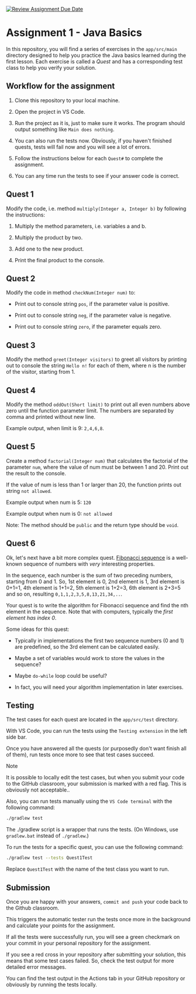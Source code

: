 [![Review Assignment Due Date](https://classroom.github.com/assets/deadline-readme-button-22041afd0340ce965d47ae6ef1cefeee28c7c493a6346c4f15d667ab976d596c.svg)](https://classroom.github.com/a/FO5tIsHk)
# Assignment 1 - Java Basics

In this repository, you will find a series of exercises in the `app/src/main` directory designed to help you practice the Java basics learned during the first lesson. Each exercise is called a _Quest_ and has a corresponding test class to help you verify your solution.

## Workflow for the assignment

1. Clone this repository to your local machine.

2. Open the project in VS Code.

3. Run the project as it is, just to make sure it works. The program should output something like `Main does nothing`.

4. You can also run the tests now. Obviously, if you haven't finished quests, tests will fail now and you will see a lot of errors.

5. Follow the instructions below for each `Quest#` to complete the assignment.

6. You can any time run the tests to see if your answer code is correct.

## Quest 1

 Modify the code, i.e. method `multiply(Integer a, Integer b)` by following the instructions:

 1. Multiply the method parameters, i.e. variables a and b.

 2. Multiply the product by two.

 3. Add one to the new product.

 4. Print the final product to the console.

## Quest 2

Modify the code in method `checkNum(Integer num)` to:

- Print out to console string `pos`, if the parameter value is positive.

- Print out to console string `neg`, if the parameter value is negative.

- Print out to console string `zero`, if the parameter equals zero.

## Quest 3

Modify the method `greet(Integer visitors)` to greet all visitors by printing out to console the string `Hello n!` for each of them, where n is the number of the visitor, starting from 1.

## Quest 4

Modify the method `oddOut(Short limit)` to print out all even numbers above zero until the function parameter limit. The numbers are separated by comma and printed without new line.

Example output, when limit is 9: `2,4,6,8`.

## Quest 5

Create a method `factorial(Integer num)` that calculates the factorial of the parameter `num`, where the value of num must be between 1 and 20. Print out the result to the console.

If the value of num is less than 1 or larger than 20, the function prints out string `not allowed`.

Example output when num is 5: `120`

Example output when num is 0: `not allowed`

Note: The method should be `public` and the return type should be `void`.

## Quest 6

Ok, let's next have a bit more complex quest. [Fibonacci sequence](https://en.wikipedia.org/wiki/Fibonacci_sequence) is a well-known sequence of numbers with _very_ interesting properties.

In the sequence, each number is the sum of two preceding numbers, starting from 0 and 1. So, 1st element is 0, 2nd element is 1, 3rd element is 0+1=1, 4th element is 1+1=2, 5th element is 1+2=3, 6th element is 2+3=5 and so on, resulting `0,1,1,2,3,5,8,13,21,34,..`.

Your quest is to write the algorithm for Fibonacci sequence and find the nth element in the sequence. Note that with computers, typically the _first element has index 0_. 

Some ideas for this quest:

- Typically in implementations the first two sequence numbers (0 and 1) are predefined, so the 3rd element can be calculated easily. 

- Maybe a set of variables would work to store the values in the sequence? 

- Maybe `do-while` loop could be useful?

- In fact, you will need your algorithm implementation in later exercises. 

## Testing

The test cases for each quest are located in the `app/src/test` directory.

With VS Code, you can run the tests using the `Testing extension` in the left side bar.

Once you have answered all the quests (or purposedly don't want finish all of them), run tests once more to see that test cases succeed.

> [!NOTE]
> It is possible to locally edit the test cases, but when you submit your code to the GitHub classroom, your submission is marked with a red flag. This is obviously not acceptable..

Also, you can run tests manually using the `VS Code terminal` with the following command:

  ```bash
  ./gradlew test
  ```

The ./gradlew script is a wrapper that runs the tests. (On Windows, use `gradlew.bat` instead of `./gradlew`.)

To run the tests for a specific quest, you can use the following command:

  ```bash
  ./gradlew test --tests Quest1Test
  ```

Replace `Quest1Test` with the name of the test class you want to run.

## Submission

Once you are happy with your answers, `commit and push` your code back to the Github classroom.

This triggers the automatic tester run the tests once more in the background and calculate your points for the assignment.

If all the tests were successfully run, you will see a green checkmark on your commit in your personal repository for the assignment.

If you see a red cross in your repository after submitting your solution, this means that some test cases failed. So, check the test output for more detailed error messages.

You can find the test output in the Actions tab in your GitHub repository or obviously by running the tests locally.
